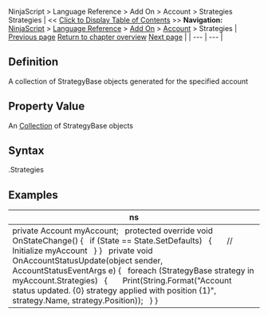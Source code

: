 ﻿
NinjaScript > Language Reference > Add On > Account > Strategies
Strategies
| << [Click to Display Table of Contents](strategies_account.md) >> **Navigation:**     [NinjaScript](ninjascript.md) > [Language Reference](language_reference_wip.md) > [Add On](add_on.md) > [Account](account_class.md) > Strategies | [Previous page](simulationaccountreset.md) [Return to chapter overview](account_class.md) [Next page](submit.md) |
| --- | --- |
## Definition
A collection of StrategyBase objects generated for the specified account
 
## Property Value
An [Collection](https://msdn.microsoft.com/en-us/library/ms132397(v=vs.110).aspx) of StrategyBase objects
 
## Syntax
<Account>.Strategies
## 
## Examples
| ns |
| --- |
| private Account myAccount;   protected override void OnStateChange() {    if (State == State.SetDefaults)    {        // Initialize myAccount    } }   private void OnAccountStatusUpdate(object sender, AccountStatusEventArgs e) {    foreach (StrategyBase strategy in myAccount.Strategies)    {        Print(String.Format("Account status updated. {0} strategy applied with position {1}", strategy.Name, strategy.Position));    } } |
